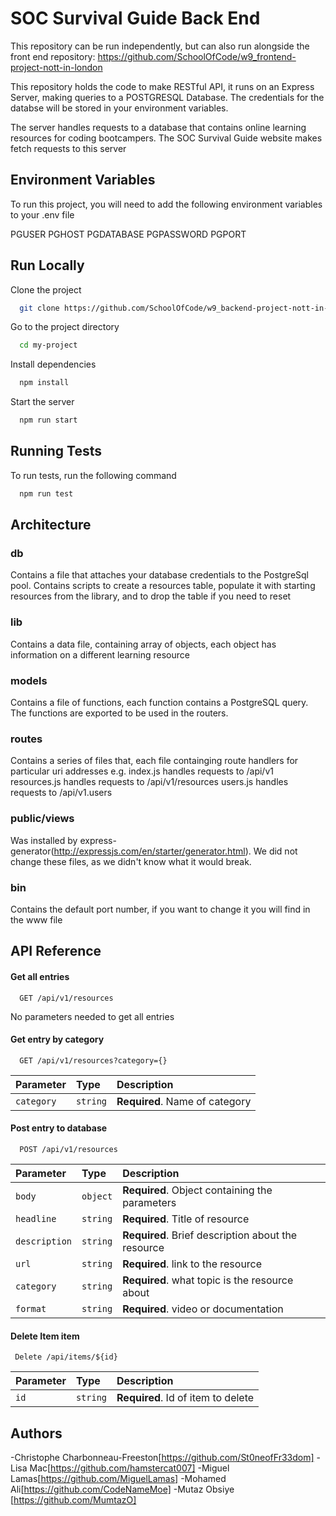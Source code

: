 # SOC Survival Guide Back End

This repository can be run independently, but can also run alongside the front end repository: https://github.com/SchoolOfCode/w9_frontend-project-nott-in-london

This repository holds the code to make RESTful API, it runs on an Express Server, making queries to a POSTGRESQL Database.
The credentials for the databse will be stored in your environment variables.

The server handles requests to a database that contains online learning resources for coding bootcampers.
The SOC Survival Guide website makes fetch requests to this server




## Environment Variables

To run this project, you will need to add the following environment variables to your .env file

PGUSER
PGHOST
PGDATABASE
PGPASSWORD
PGPORT



## Run Locally

Clone the project

```bash
  git clone https://github.com/SchoolOfCode/w9_backend-project-nott-in-london
```

Go to the project directory

```bash
  cd my-project
```

Install dependencies

```bash
  npm install
```

Start the server

```bash
  npm run start
```




## Running Tests

To run tests, run the following command

```bash
  npm run test
```


## Architecture

### db

Contains a file that attaches your database credentials to the PostgreSql pool.
Contains scripts to create a resources table, populate it with starting resources from the library, and to drop the table if you need to reset

### lib

Contains a data file, containing array of objects, each object has information on a different learning resource

### models

Contains a file of functions, each function contains a PostgreSQL query. The functions are exported to be used in the routers.

### routes

Contains a series of files that, each file containging route handlers for particular uri addresses e.g. index.js handles requests to /api/v1
resources.js handles requests to /api/v1/resources
users.js handles requests to /api/v1.users

### public/views

Was installed by express-generator(http://expressjs.com/en/starter/generator.html). We did not change these files, as we didn't know what it would break.

### bin

Contains the default port number, if you want to change it you will find in the www file

## API Reference

#### Get all entries

```http
  GET /api/v1/resources
```

No parameters needed to get all entries


#### Get entry by category

```http
  GET /api/v1/resources?category={}
```

| Parameter | Type     | Description                       |
| :-------- | :------- | :-------------------------------- |
| `category`| `string` | **Required**. Name of category    |


#### Post entry to database

```http
  POST /api/v1/resources
```

| Parameter    | Type     | Description                                       |
| :--------    | :------- | :------------------------------------------------ |
| `body`       | `object` | **Required**. Object containing the parameters    |
| `headline`   | `string` | **Required**. Title of resource                   |
| `description`| `string` | **Required**. Brief description about the resource|
| `url`        | `string` | **Required**. link to the resource                |
| `category`   | `string` | **Required**. what topic is the resource about    |
| `format`     | `string` | **Required**. video or documentation              |


#### Delete Item item

```http
 Delete /api/items/${id}
```

| Parameter | Type     | Description                        |
| :-------- | :------- | :----------------------------------|
| `id`      | `string` | **Required**. Id of item to delete |






## Authors

-Christophe Charbonneau-Freeston[https://github.com/St0neofFr33dom]
-Lisa Mac[https://github.com/hamstercat007]
-Miguel Lamas[https://github.com/MiguelLamas]
-Mohamed Ali[https://github.com/CodeNameMoe]
-Mutaz Obsiye [https://github.com/MumtazO]

